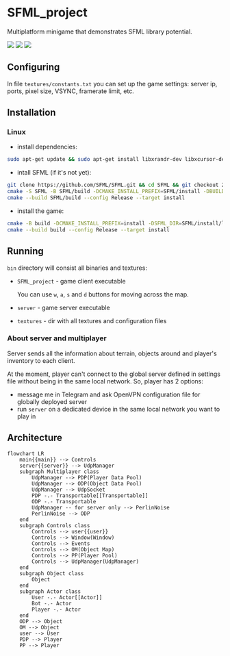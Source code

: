# SFML_project

Multiplatform minigame that demonstrates SFML library potential.

![](https://img.shields.io/github/workflow/status/ISPlatonov/SFML_project/CI)
![](https://img.shields.io/tokei/lines/github/ISPlatonov/SFML_project)
![](https://img.shields.io/github/languages/code-size/ISPlatonov/SFML_project)

## Configuring

In file `textures/constants.txt` you can set up the game settings: server ip, ports, pixel size, VSYNC, framerate limit, etc.

## Installation

### Linux

- install dependencies:

```bash
sudo apt-get update && sudo apt-get install libxrandr-dev libxcursor-dev libudev-dev libopenal-dev libflac-dev libvorbis-dev libgl1-mesa-dev libegl1-mesa-dev libdrm-dev libgbm-dev
```

- intall SFML (if it's not yet):

```bash
git clone https://github.com/SFML/SFML.git && cd SFML && git checkout 2.6.x && cd ..
cmake -S SFML -B SFML/build -DCMAKE_INSTALL_PREFIX=SFML/install -DBUILD_SHARED_LIBS=FALSE
cmake --build SFML/build --config Release --target install
```

- install the game:

```bash
cmake -B build -DCMAKE_INSTALL_PREFIX=install -DSFML_DIR=SFML/install/lib/cmake/SFML
cmake --build build --config Release --target install
```

## Running

`bin` directory will consist all binaries and textures:

- `SFML_project` - game client executable

    You can use `w`, `a`, `s` and `d` buttons for moving across the map.

- `server` - game server executable
- `textures` - dir with all textures and configuration files

### About server and multiplayer

Server sends all the information about terrain, objects around and player's inventory to each client.

At the moment, player can't connect to the global server defined in settings file without being in the same local network. So, player has 2 options:

- message me in Telegram and ask OpenVPN configuration file for globally deployed server
- run `server` on a dedicated device in the same local network you want to play in

## Architecture

```mermaid
flowchart LR
    main{{main}} --> Controls
    server{{server}} --> UdpManager
    subgraph Multiplayer class
        UdpManager --> PDP(Player Data Pool)
        UdpManager --> ODP(Object Data Pool)
        UdpManager --> UdpSocket
        PDP -.- Transportable[[Transportable]]
        ODP -.- Transportable
        UdpManager -- for server only --> PerlinNoise
        PerlinNoise --> ODP
    end
    subgraph Controls class
        Controls --> user{{user}}
        Controls --> Window(Window)
        Controls --> Events
        Controls --> OM(Object Map)
        Controls --> PP(Player Pool)
        Controls --> UdpManager(UdpManager)
    end
    subgraph Object class
        Object
    end
    subgraph Actor class
        User -.- Actor[[Actor]]
        Bot -.- Actor
        Player -.- Actor
    end
    ODP --> Object
    OM --> Object
    user --> User
    PDP --> Player
    PP --> Player
```
